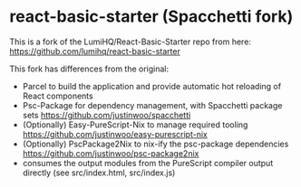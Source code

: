 # react-basic-starter (Spacchetti fork)

This is a fork of the LumiHQ/React-Basic-Starter repo from here: <https://github.com/lumihq/react-basic-starter>

This fork has differences from the original:

* Parcel to build the application and provide automatic hot reloading of React components
* Psc-Package for dependency management, with Spacchetti package sets <https://github.com/justinwoo/spacchetti>
* (Optionally) Easy-PureScript-Nix to manage required tooling <https://github.com/justinwoo/easy-purescript-nix>
* (Optionally) PscPackage2Nix to nix-ify the psc-package dependencies <https://github.com/justinwoo/psc-package2nix>
* consumes the output modules from the PureScript compiler output directly (see src/index.html, src/index.js)
